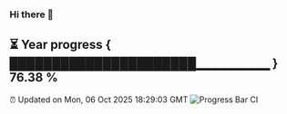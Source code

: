 ### Hi there 👋
⏳ Year progress { ██████████████████████▁▁▁▁▁▁▁▁ } 76.38 %
---
⏰ Updated on Mon, 06 Oct 2025 18:29:03 GMT
![Progress Bar CI](https://github.com/liununu/liununu/workflows/Progress%20Bar%20CI/badge.svg)
